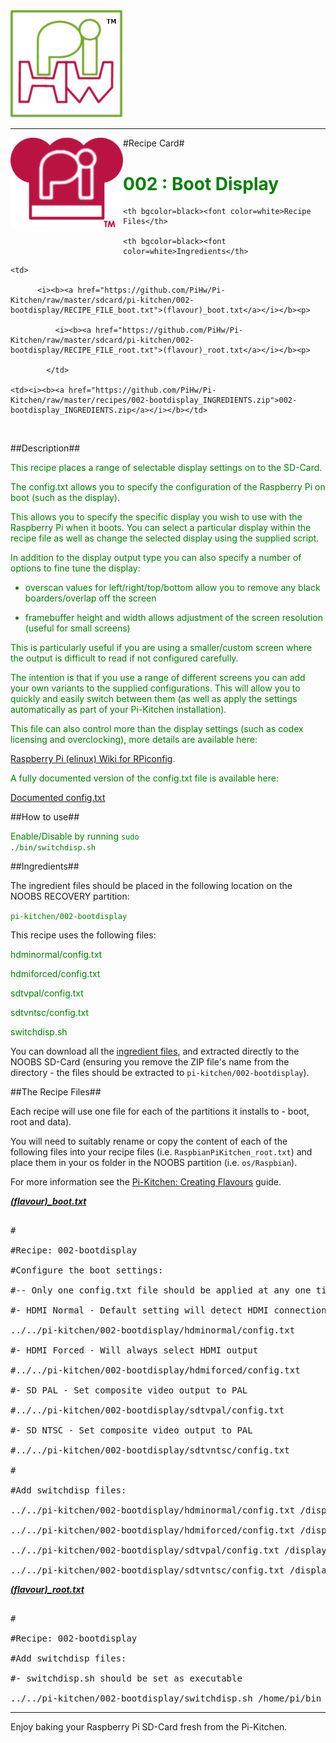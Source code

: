 <!-- How to use comments in these files -->

<!-- ---------------------------------- -->

<!--Comments have been put in this file so that they can be customised for a range of workshops and uses.



[How to customise the Markdown documents](CustomMarkdown.md)-->



























<img src="https://raw.githubusercontent.com/PiHw/Pi-Kitchen/master/markdown_source/markdown/img/pihwlogotm.png" width=180 />

<hr>



<img style="float:left" src="https://raw.githubusercontent.com/PiHw/Pi-Kitchen/master/markdown_source/markdown/img/PiKitchenRecipe.png" width=180 />

#Recipe Card#



<font color = GREEN>

<h1>002 : Boot Display</h1>

</font>



<table style="width:35%" align="right" >

  <tr>

    <th bgcolor=black><font color=white>Recipe Files</th>		

    <th bgcolor=black><font color=white>Ingredients</th>

  </tr>

  <tr>

    <td>

          <i><b><a href="https://github.com/PiHw/Pi-Kitchen/raw/master/sdcard/pi-kitchen/002-bootdisplay/RECIPE_FILE_boot.txt">(flavour)_boot.txt</a></i></b><p>

              <i><b><a href="https://github.com/PiHw/Pi-Kitchen/raw/master/sdcard/pi-kitchen/002-bootdisplay/RECIPE_FILE_root.txt">(flavour)_root.txt</a></i></b><p>

            </td>		

    <td><i><b><a href="https://github.com/PiHw/Pi-Kitchen/raw/master/recipes/002-bootdisplay_INGREDIENTS.zip">002-bootdisplay_INGREDIENTS.zip</a></i></b></td>

  </tr>

</table>





<br>





##Description##

<font color = GREEN>

<!--<p> Moved description from RECIPE_CARD.txt to README.md file-->

This recipe places a range of selectable display settings on to the SD-Card.



The config.txt allows you to specify the configuration of the Raspberry Pi on boot (such as the display).



This allows you to specify the specific display you wish to use with the Raspberry Pi when it boots.  You can select a particular display within the recipe file as well as change the selected display using the supplied script.



In addition to the display output type you can also specify a number of options to fine tune the display:



- overscan values for left/right/top/bottom allow you to remove any black boarders/overlap off the screen



- framebuffer height and width allows adjustment of the screen resolution (useful for small screens)



This is particularly useful if you are using a smaller/custom screen where the output is difficult to read if not configured carefully.



The intention is that if you use a range of different screens you can add your own variants to the supplied configurations.  This will allow you to quickly and easily switch between them (as well as apply the settings automatically as part of your Pi-Kitchen installation).



This file can also control more than the display settings (such as codex licensing and overclocking), more details are available here:

<a href="http://elinux.org/RPiconfig">Raspberry Pi (elinux) Wiki for RPiconfig</a>. 



A fully documented version of the config.txt file is available here:

<a href="https://raw.githubusercontent.com/Evilpaul/RPi-config/master/config.txt">Documented config.txt</a></font>



##How to use##

<font color = GREEN>

Enable/Disable by running <code>sudo ./bin/switchdisp.sh</code><p>

</font>



##Ingredients##

The ingredient files should be placed in the following location on the NOOBS RECOVERY partition:<p>



<font color = GREEN>

<code>pi-kitchen/002-bootdisplay</code><p>

</font>



This recipe uses the following files:<p>

<font color = GREEN>

hdminormal/config.txt<p> hdmiforced/config.txt<p> sdtvpal/config.txt<p> sdtvntsc/config.txt<p> switchdisp.sh<p><p>

</font>





You can download all the <a href="https://github.com/PiHw/Pi-Kitchen/raw/master/recipes/002-bootdisplay_INGREDIENTS.zip">ingredient files</a>, and extracted directly to the NOOBS SD-Card (ensuring you remove the ZIP file's name from the directory - the files should be extracted to <code>pi-kitchen/002-bootdisplay</code>).<p>



##The Recipe Files##

Each recipe will use one file for each of the partitions it installs to - boot, root and data).<p>





You will need to suitably rename or copy the content of each of the following files into your recipe files (i.e. <code>RaspbianPiKitchen_root.txt</code>) and place them in your os folder in the NOOBS partition (i.e. <code>os/Raspbian</code>).<p>



For more information see the <a href="http://pihw.wordpress.com/guides/pi-kitchen/creatingflavours">Pi-Kitchen: Creating Flavours</a> guide.<p>



<i><b><a href="https://github.com/PiHw/Pi-Kitchen/raw/master/sdcard/pi-kitchen/002-bootdisplay/RECIPE_FILE_boot.txt">(flavour)_boot.txt</a></i></b>

<pre>

#

#Recipe: 002-bootdisplay

#Configure the boot settings:

#-- Only one config.txt file should be applied at any one time (only comment one out)

#- HDMI Normal - Default setting will detect HDMI connection on power up

../../pi-kitchen/002-bootdisplay/hdminormal/config.txt

#- HDMI Forced - Will always select HDMI output

#../../pi-kitchen/002-bootdisplay/hdmiforced/config.txt

#- SD PAL - Set composite video output to PAL

#../../pi-kitchen/002-bootdisplay/sdtvpal/config.txt

#- SD NTSC - Set composite video output to PAL

#../../pi-kitchen/002-bootdisplay/sdtvntsc/config.txt

#

#Add switchdisp files:

../../pi-kitchen/002-bootdisplay/hdminormal/config.txt /display/hdminormal

../../pi-kitchen/002-bootdisplay/hdmiforced/config.txt /display/hdmiforced

../../pi-kitchen/002-bootdisplay/sdtvpal/config.txt /display/sdtvpal

../../pi-kitchen/002-bootdisplay/sdtvntsc/config.txt /display/sdtvntsc</pre>



<i><b><a href="https://github.com/PiHw/Pi-Kitchen/raw/master/sdcard/pi-kitchen/002-bootdisplay/RECIPE_FILE_root.txt">(flavour)_root.txt</a></i></b>

<pre>

#

#Recipe: 002-bootdisplay

#Add switchdisp files:

#- switchdisp.sh should be set as executable

../../pi-kitchen/002-bootdisplay/switchdisp.sh /home/pi/bin +x</pre>







<hr>



Enjoy baking your Raspberry Pi SD-Card fresh from the Pi-Kitchen.<p>



<!--========================END FILE================-->

